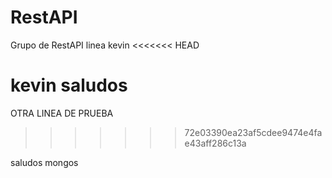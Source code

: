 RestAPI
=======

Grupo de RestAPI
linea kevin
<<<<<<< HEAD

kevin saludos 
=======
OTRA LINEA DE PRUEBA
>>>>>>> 72e03390ea23af5cdee9474e4fae43aff286c13a

saludos mongos

